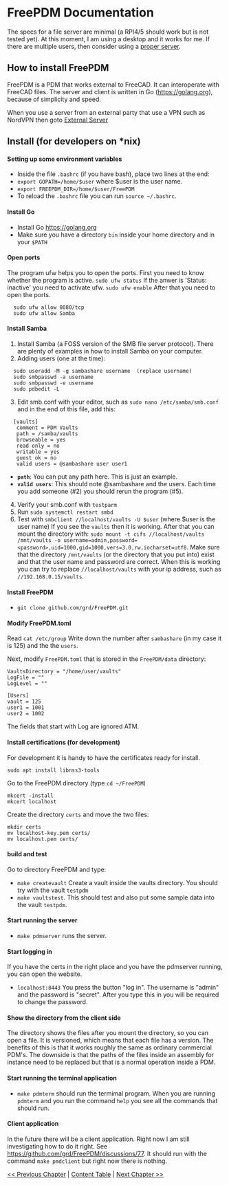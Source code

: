# FreePDM Documentation
The specs for a file server are minimal (a RPI4/5 should work but is not tested yet). At this moment, I am using a desktop and it works for me. If there are multiple users, then consider using a [proper server](https://github.com/grd/FreePDM/blob/main/ConceptOfDesign/FreePDM_Install/Docker-Compose.md).

## How to install FreePDM

FreePDM is a PDM that works external to FreeCAD. It can interoperate with FreeCAD files. The server and client is written in Go (https://golang.org), because of simplicity and speed.

When you use a server from an external party that use a VPN such as NordVPN then goto [External Server](ExternalServer.md)

## Install (for developers on *nix)

#### Setting up some environment variables
- Inside the file `.bashrc` (if you have bash), place two lines at the end:
- `export GOPATH=/home/$user` where $user is the user name.
- `export FREEPDM_DIR=/home/$user/FreePDM`
- To reload the `.bashrc` file you can run `source ~/.bashrc`.

#### Install Go
  - Install Go https://golang.org
  - Make sure you have a directory `bin` inside your home directory and in your `$PATH`

#### Open ports
The program ufw helps you to open the ports. First you need to know whether the program is active.
`sudo ufw status`
If the anwer is 'Status: inactive' you need to activate ufw.
`sudo ufw enable`
After that you need to open the ports.
```
  sudo ufw allow 8080/tcp
  sudo ufw allow Samba
```

#### Install Samba
  1. Install Samba (a FOSS version of the SMB file server protocol). There are plenty of examples in how to install Samba on your computer.
  2. Adding users (one at the time):
```
  sudo useradd -M -g sambashare username  (replace username)
  sudo smbpasswd -a username
  sudo smbpasswd -e username
  sudo pdbedit -L
```
  3. Edit smb.conf with your editor, such as `sudo nano /etc/samba/smb.conf`
  and in the end of this file, add this:
```
  [vaults]
   comment = PDM Vaults
   path = /samba/vaults
   browseable = yes
   read only = no
   writable = yes
   guest ok = no
   valid users = @sambashare user user1
```

  - **`path`**: You can put any path here. This is just an example.
  - **`valid users`**: This should note @sambashare and the users. Each time you add someone (#2) you should rerun the program (#5).

4. Verify your smb.conf with `testparm`
5. Run `sudo systemctl restart smbd`
6. Test with `smbclient //localhost/vaults -U $user` (where $user is the user name)
If you see the `vaults` then it is working. After that you can mount the directory with:
`sudo mount -t cifs //localhost/vaults /mnt/vaults -o username=admin,password=<password>,uid=1000,gid=1000,vers=3.0,rw,iocharset=utf8`. Make sure that the directory `/mnt/vaults` (or the directory that you put into) exist and that the user name and password are correct.
When this is working you can try to replace `//localhost/vaults` with your ip address, such as `//192.168.0.15/vaults`.

#### Install FreePDM
  - `git clone github.com/grd/FreePDM.git`

#### Modify FreePDM.toml
Read `cat /etc/group` 
Write down the number after `sambashare` (in my case it is 125) and the the `users`.

Next, modify `FreePDM.toml` that is stored in the `FreePDM/data` directory:

```
VaultsDirectory = "/home/user/vaults"
LogFile = ""
LogLevel = ""

[Users]
vault = 125
user1 = 1001
user2 = 1002
```

The fields that start with Log are ignored ATM.

#### Install certifications (for development)
For development it is handy to have the certificates ready for install.

```
sudo apt install libnss3-tools
```

Go to the FreePDM directory (type `cd ~/FreePDM`)

```
mkcert -install
mkcert localhost
```

Create the directory `certs` and move the two files:
```
mkdir certs
mv localhost-key.pem certs/
mv localhost.pem certs/
```

#### build and test
Go to directory FreePDM and type:
  - `make createvault` Create a vault inside the vaults directory. You should try with the vault `testpdm`
  - `make vaultstest`. This should test and also put some sample data into the vault `testpdm`.

#### Start running the server
- `make pdmserver` runs the server.

#### Start logging in
If you have the certs in the right place and you have the pdmserver running, you can open the website.
- `localhost:8443`
You press the button "log in". The username is "admin" and the password is "secret". After you type this in you will be required to change the password.

#### Show the directory from the client side
The directory shows the files after you mount the directory, so you can open a file. It is versioned, which means that each file has a version. The benefits of this is that it works roughly the same as ordinary commercial PDM's. The downside is that the paths of the files inside an assembly for instance need to be replaced but that is a normal operation inside a PDM.

#### Start running the terminal application
- `make pdmterm` should run the termimal program. When you are running `pdmterm` and you run the command `help` you see all the commands that should run.

#### Client application
In the future there will be a client application. Right now I am still investigating how to do it right. See https://github.com/grd/FreePDM/discussions/77. It should run with the command `make pmdclient` but right now there is nothing.



[<< Previous Chapter](README.md) | [Content Table](README.md) | [Next Chapter >>](Docker-Compose.md)
